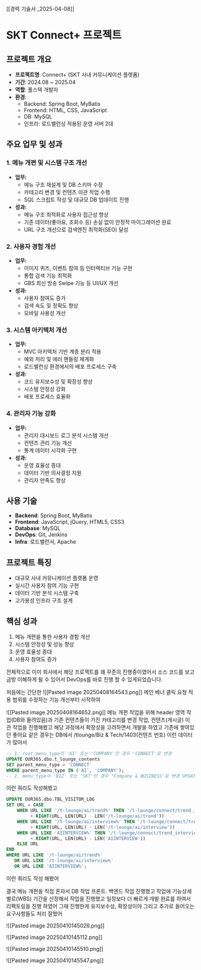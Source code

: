 [[경력 기술서 _2025-04-08]]

# SKT Connect+ 프로젝트

## 프로젝트 개요

- **프로젝트명**: Connect+ (SKT 사내 커뮤니케이션 플랫폼)
- **기간**: 2024.08 ~ 2025.04
- **역할**: 풀스택 개발자
- **환경**:
  - Backend: Spring Boot, MyBatis
  - Frontend: HTML, CSS, JavaScript
  - DB: MySQL
  - 인프라: 로드밸런싱 적용된 운영 서버 2대

## 주요 업무 및 성과

### 1. 메뉴 개편 및 시스템 구조 개선

- **업무:**
  - 메뉴 구조 재설계 및 DB 스키마 수정
  - 카테고리 변경 및 컨텐츠 이관 작업 수행
  - SQL 스크립트 작성 및 대규모 DB 업데이트 진행
- **성과:**
  - 메뉴 구조 최적화로 사용자 접근성 향상
  - 기존 데이터(좋아요, 조회수 등) 손실 없이 안정적 마이그레이션 완료
  - URL 구조 개선으로 검색엔진 최적화(SEO) 달성

### 2. 사용자 경험 개선

- **업무:**
  - 이미지 퀴즈, 이벤트 참여 등 인터랙티브 기능 구현
  - 통합 검색 기능 최적화
  - GBS 최신 방송 Swipe 기능 등 UI/UX 개선
- **성과:**
  - 사용자 참여도 증가
  - 검색 속도 및 정확도 향상
  - 모바일 사용성 개선

### 3. 시스템 아키텍처 개선

- **업무:**
  - MVC 아키텍처 기반 계층 분리 적용
  - 예외 처리 및 에러 핸들링 체계화
  - 로드밸런싱 환경에서의 배포 프로세스 구축
- **성과:**
  - 코드 유지보수성 및 확장성 향상
  - 시스템 안정성 강화
  - 배포 프로세스 효율화

### 4. 관리자 기능 강화

- **업무:**
  - 관리자 대시보드 로그 분석 시스템 개선
  - 컨텐츠 관리 기능 개선
  - 통계 데이터 시각화 구현
- **성과:**
  - 운영 효율성 증대
  - 데이터 기반 의사결정 지원
  - 관리자 만족도 향상

## 사용 기술

- **Backend**: Spring Boot, MyBatis
- **Frontend**: JavaScript, jQuery, HTML5, CSS3
- **Database**: MySQL
- **DevOps**: Git, Jenkins
- **Infra**: 로드밸런서, Apache

## 프로젝트 특징

- 대규모 사내 커뮤니케이션 플랫폼 운영
- 실시간 사용자 참여 기능 구현
- 데이터 기반 분석 시스템 구축
- 고가용성 인프라 구조 설계

## 핵심 성과

1. 메뉴 개편을 통한 사용자 경험 개선
2. 시스템 안정성 및 성능 향상
3. 운영 효율성 증대
4. 사용자 참여도 증가

전체적으로 이미 회사에서 해당 프로젝트를 꽤 꾸준히 진행중이였어서 소스 코드를 보고 금방 이해하게 될 수 있어서 DevOps를 바로 진행 할 수 있게되었습니다.

처음에는 간단한 ![[Pasted image 20250408164543.png]]
메인 베너 클릭 요청 적용 범위를 수정하는 기능 개선부터 시작하여

![[Pasted image 20250408164652.png]]
메뉴 개편 작업을 위해 header 영역 작업(DB와 물려있음)과
기존 컨텐츠들이 가진 카테고리를 변경 작업, 컨텐츠(게시글) 이관 작업을 진행해봤고 해당 과정에서 확장성을 고려하면서 개발을 하였고 기존에 쌓여있던 좋아요 같은 경우는 DB에서 /tlounge/Biz & Tech/1403(컨텐츠 번호) 이런 데이터가 많아서

```sql
-- 1. root_menu_type이 'AI' 또는 'COMPANY'인 경우 'CONNECT'로 변경
UPDATE OUR365.dbo.t_lounge_contents
SET parent_menu_type = 'CONNECT'
WHERE parent_menu_type IN ('AI', 'COMPANY');
-- 2. menu_type이 'BIZ' 또는 'SKT'인 경우 'Company & BUSINESS'로 변경 UPDATE OUR365.dbo.t_lounge_contents SET menu_type = 'COMPANY_BUSINESS' WHERE menu_type IN ('BIZ', 'SKT');
```

이런 쿼리도 작성해봤고

```sql
UPDATE OUR365.dbo.TBL_VISITOR_LOG
SET URL = CASE
    WHEN URL LIKE '/t-lounge/ai/trend%' THEN '/t-lounge/connect/trend_interview'
         + RIGHT(URL, LEN(URL) - LEN('/t-lounge/ai/trend'))
    WHEN URL LIKE '/t-lounge/ai/interview%' THEN '/t-lounge/connect/trend_interview'
         + RIGHT(URL, LEN(URL) - LEN('/t-lounge/ai/interview'))
    WHEN URL LIKE 'AIINTERVIEW%' THEN '/t-lounge/connect/trend_interview'
         + RIGHT(URL, LEN(URL) - LEN('AIINTERVIEW'))
    ELSE URL
END
WHERE URL LIKE '/t-lounge/ai/trend%'
   OR URL LIKE '/t-lounge/ai/interview%'
   OR URL LIKE 'AIINTERVIEW%';
```

이런 쿼리도 작성 해봤어

결국 메뉴 개편을 직접 혼자서 DB 작업 프론트. 백엔드 작업 진행했고
작업에 기능상세별로(WBS) 기간을 산정해서 작업을 진행했고
일정보다 더 빠르게 개발 완료를 하여서 리팩토링을 진행 하였어 그때 진행한게 유지보수성, 확장성이야 그리고 추가로 들어오는 요구사항들도 처리 잘했어



![[Pasted image 20250410145026.png]]


![[Pasted image 20250410145112.png]]

![[Pasted image 20250410145510.png]]

![[Pasted image 20250410145547.png]]